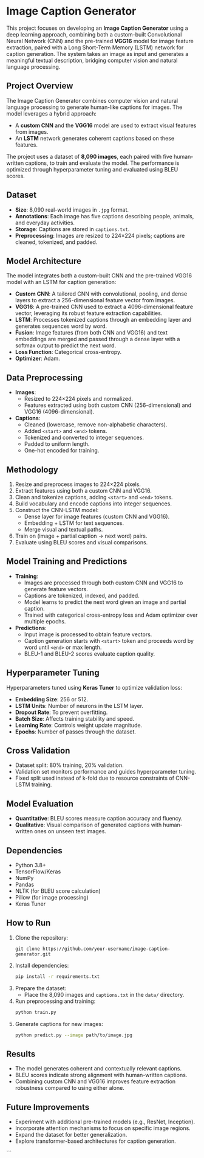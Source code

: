 <xaiArtifact artifact_id="8e769b26-3e9d-4f98-8325-d44ab0459081" artifact_version_id="9f691653-3d1f-4575-94f1-0b3c1f87e0af" title="README.md" contentType="text/markdown">

# Image Caption Generator

This project focuses on developing an **Image Caption Generator** using a deep learning approach, combining both a custom-built Convolutional Neural Network (CNN) and the pre-trained **VGG16** model for image feature extraction, paired with a Long Short-Term Memory (LSTM) network for caption generation. The system takes an image as input and generates a meaningful textual description, bridging computer vision and natural language processing.

## Project Overview
The Image Caption Generator combines computer vision and natural language processing to generate human-like captions for images. The model leverages a hybrid approach:
- A **custom CNN** and the **VGG16** model are used to extract visual features from images.
- An **LSTM** network generates coherent captions based on these features.

The project uses a dataset of **8,090 images**, each paired with five human-written captions, to train and evaluate the model. The performance is optimized through hyperparameter tuning and evaluated using BLEU scores.

## Dataset
- **Size**: 8,090 real-world images in `.jpg` format.
- **Annotations**: Each image has five captions describing people, animals, and everyday activities.
- **Storage**: Captions are stored in `captions.txt`.
- **Preprocessing**: Images are resized to 224×224 pixels; captions are cleaned, tokenized, and padded.

## Model Architecture
The model integrates both a custom-built CNN and the pre-trained VGG16 model with an LSTM for caption generation:
- **Custom CNN**: A tailored CNN with convolutional, pooling, and dense layers to extract a 256-dimensional feature vector from images.
- **VGG16**: A pre-trained CNN used to extract a 4096-dimensional feature vector, leveraging its robust feature extraction capabilities.
- **LSTM**: Processes tokenized captions through an embedding layer and generates sequences word by word.
- **Fusion**: Image features (from both CNN and VGG16) and text embeddings are merged and passed through a dense layer with a softmax output to predict the next word.
- **Loss Function**: Categorical cross-entropy.
- **Optimizer**: Adam.

## Data Preprocessing
- **Images**:
  - Resized to 224×224 pixels and normalized.
  - Features extracted using both custom CNN (256-dimensional) and VGG16 (4096-dimensional).
- **Captions**:
  - Cleaned (lowercase, remove non-alphabetic characters).
  - Added `<start>` and `<end>` tokens.
  - Tokenized and converted to integer sequences.
  - Padded to uniform length.
  - One-hot encoded for training.

## Methodology
1. Resize and preprocess images to 224×224 pixels.
2. Extract features using both a custom CNN and VGG16.
3. Clean and tokenize captions, adding `<start>` and `<end>` tokens.
4. Build vocabulary and encode captions into integer sequences.
5. Construct the CNN-LSTM model:
   - Dense layer for image features (custom CNN and VGG16).
   - Embedding + LSTM for text sequences.
   - Merge visual and textual paths.
6. Train on (image + partial caption → next word) pairs.
7. Evaluate using BLEU scores and visual comparisons.

## Model Training and Predictions
- **Training**:
  - Images are processed through both custom CNN and VGG16 to generate feature vectors.
  - Captions are tokenized, indexed, and padded.
  - Model learns to predict the next word given an image and partial caption.
  - Trained with categorical cross-entropy loss and Adam optimizer over multiple epochs.
- **Predictions**:
  - Input image is processed to obtain feature vectors.
  - Caption generation starts with `<start>` token and proceeds word by word until `<end>` or max length.
  - BLEU-1 and BLEU-2 scores evaluate caption quality.

## Hyperparameter Tuning
Hyperparameters tuned using **Keras Tuner** to optimize validation loss:
- **Embedding Size**: 256 or 512.
- **LSTM Units**: Number of neurons in the LSTM layer.
- **Dropout Rate**: To prevent overfitting.
- **Batch Size**: Affects training stability and speed.
- **Learning Rate**: Controls weight update magnitude.
- **Epochs**: Number of passes through the dataset.

## Cross Validation
- Dataset split: 80% training, 20% validation.
- Validation set monitors performance and guides hyperparameter tuning.
- Fixed split used instead of k-fold due to resource constraints of CNN-LSTM training.

## Model Evaluation
- **Quantitative**: BLEU scores measure caption accuracy and fluency.
- **Qualitative**: Visual comparison of generated captions with human-written ones on unseen test images.

## Dependencies
- Python 3.8+
- TensorFlow/Keras
- NumPy
- Pandas
- NLTK (for BLEU score calculation)
- Pillow (for image processing)
- Keras Tuner

## How to Run
1. Clone the repository:
   ```bash:disable-run
   git clone https://github.com/your-username/image-caption-generator.git
   ```
2. Install dependencies:
   ```bash
   pip install -r requirements.txt
   ```
3. Prepare the dataset:
   - Place the 8,090 images and `captions.txt` in the `data/` directory.
4. Run preprocessing and training:
   ```bash
   python train.py
   ```
5. Generate captions for new images:
   ```bash
   python predict.py --image path/to/image.jpg
   ```

## Results
- The model generates coherent and contextually relevant captions.
- BLEU scores indicate strong alignment with human-written captions.
- Combining custom CNN and VGG16 improves feature extraction robustness compared to using either alone.

## Future Improvements
- Experiment with additional pre-trained models (e.g., ResNet, Inception).
- Incorporate attention mechanisms to focus on specific image regions.
- Expand the dataset for better generalization.
- Explore transformer-based architectures for caption generation.

</xaiArtifact>
```
